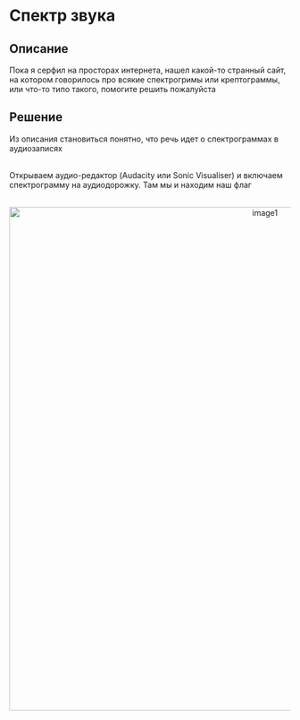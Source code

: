 <h1>Спектр звука</h1>

<h2>Описание</h2>
Пока я серфил на просторах интернета, нашел какой-то странный сайт, на котором говорилось про всякие спектрогримы или крептограммы, или что-то типо такого, помогите решить пожалуйста<br>

<h2>Решение</h2>
Из описания становиться понятно, что речь идет о спектрограммах в аудиозаписях<br><br>

Открываем аудио-редактор (Audacity или Sonic Visualiser) и включаем спектрограмму на аудиодорожку. Там мы и находим наш флаг<br><br>

<div align="center"><img width="900px" alt="image1" src="https://github.com/QwarkDev/LyceumCTF_2024/assets/160727310/a3f5c4ab-63da-4dae-b431-1cd9ce8a8b23"></div>
